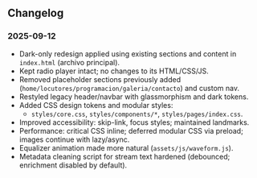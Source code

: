 ## Changelog

### 2025-09-12

- Dark-only redesign applied using existing sections and content in `index.html` (archivo principal).
- Kept radio player intact; no changes to its HTML/CSS/JS.
- Removed placeholder sections previously added (`home/locutores/programacion/galeria/contacto`) and custom nav.
- Restyled legacy header/navbar with glassmorphism and dark tokens.
- Added CSS design tokens and modular styles:
  - `styles/core.css`, `styles/components/*`, `styles/pages/index.css`.
- Improved accessibility: skip-link, focus styles; maintained landmarks.
- Performance: critical CSS inline; deferred modular CSS via preload; images continue with lazy/async.
- Equalizer animation made more natural (`assets/js/waveform.js`).
- Metadata cleaning script for stream text hardened (debounced; enrichment disabled by default).

